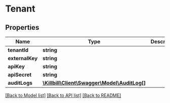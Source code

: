 # Tenant

## Properties
Name | Type | Description | Notes
------------ | ------------- | ------------- | -------------
**tenantId** | **string** |  | [optional] 
**externalKey** | **string** |  | [optional] 
**apiKey** | **string** |  | 
**apiSecret** | **string** |  | 
**auditLogs** | [**\Killbill\Client\Swagger\Model\AuditLog[]**](AuditLog.md) |  | [optional] 

[[Back to Model list]](../README.md#documentation-for-models) [[Back to API list]](../README.md#documentation-for-api-endpoints) [[Back to README]](../README.md)

